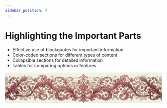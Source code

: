```yaml
---
sidebar_position: 4
---
```


# Highlighting the Important Parts

- Effective use of blockquotes for important information
- Color-coded sections for different types of content
- Collapsible sections for detailed information
- Tables for comparing options or features


![ornament](../red-small.png)
